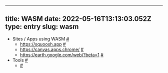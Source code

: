 
---
title: WASM 
date: 2022-05-16T13:13:03.052Z
type: entry
slug: wasm
---
* Sites / Apps using WASM [#](#62826a8a-e56d-4493-a24d-bab1eb12a7ce)<a name="62826a8a-e56d-4493-a24d-bab1eb12a7ce"></a>
  * https://squoosh.app [#](#62826a96-4ac1-4abe-9fab-b9faab4f76e9)<a name="62826a96-4ac1-4abe-9fab-b9faab4f76e9"></a>
  * https://canvas.apps.chrome/ [#](#62826b32-8da8-4ec5-869d-d830e991eb73)<a name="62826b32-8da8-4ec5-869d-d830e991eb73"></a>
  * https://earth.google.com/web/?beta=1 [#](#62826b47-7371-42aa-ac42-ec83e9a22979)<a name="62826b47-7371-42aa-ac42-ec83e9a22979"></a>
* Tools [#](#62826aa1-4337-438d-a0ec-e78e9fc56459)<a name="62826aa1-4337-438d-a0ec-e78e9fc56459"></a>
  *  [#](#62826aac-1482-41de-ac5b-775f0090ff77)<a name="62826aac-1482-41de-ac5b-775f0090ff77"></a>

